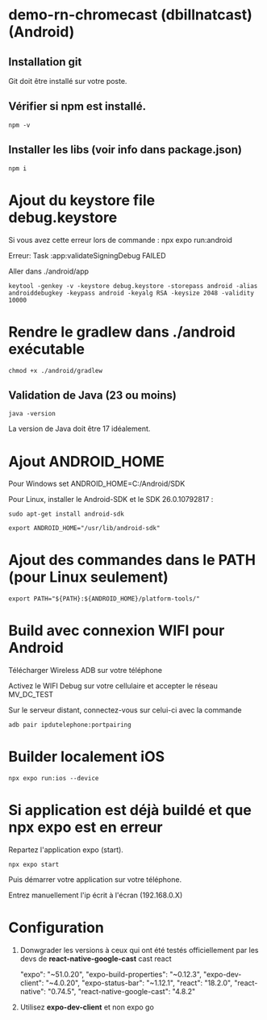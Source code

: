 # demo-rn-chromecast (dbillnatcast) (Android)

## Installation git

Git doit être installé sur votre poste.

## Vérifier si npm est installé.

    npm -v

## Installer les libs (voir info dans package.json)

    npm i

# Ajout du keystore file debug.keystore

Si vous avez cette erreur lors de commande : npx expo run:android

Erreur: Task :app:validateSigningDebug FAILED

Aller dans ./android/app

    keytool -genkey -v -keystore debug.keystore -storepass android -alias androiddebugkey -keypass android -keyalg RSA -keysize 2048 -validity 10000

# Rendre le gradlew dans ./android exécutable

    chmod +x ./android/gradlew


## Validation de Java (23 ou moins)

    java -version

La version de Java doit être 17 idéalement.

# Ajout ANDROID_HOME

Pour Windows
set ANDROID_HOME=C:/Android/SDK

Pour Linux, installer le Android-SDK et le SDK 26.0.10792817 :

    sudo apt-get install android-sdk

    export ANDROID_HOME="/usr/lib/android-sdk"

# Ajout des commandes dans le PATH (pour Linux seulement)

    export PATH="${PATH}:${ANDROID_HOME}/platform-tools/"

# Build avec connexion WIFI pour Android

Télécharger Wireless ADB sur votre téléphone

Activez le WIFI Debug sur votre cellulaire et accepter le réseau MV_DC_TEST

Sur le serveur distant, connectez-vous sur celui-ci avec la commande

    adb pair ipdutelephone:portpairing

# Builder localement iOS

    npx expo run:ios --device

# Si application est déjà buildé et que npx expo est en erreur

Repartez l'application expo (start).

    npx expo start

Puis démarrer votre application sur votre téléphone.

Entrez manuellement l'ip écrit à l'écran (192.168.0.X)




# Configuration

1. Donwgrader les versions à ceux qui ont été testés officiellement par les devs de **react-native-google-cast** cast react

   "expo": "~51.0.20",
   "expo-build-properties": "~0.12.3",
   "expo-dev-client": "~4.0.20",
   "expo-status-bar": "~1.12.1",
   "react": "18.2.0",
   "react-native": "0.74.5",
   "react-native-google-cast": "4.8.2"

2. Utilisez **expo-dev-client** et non expo go

